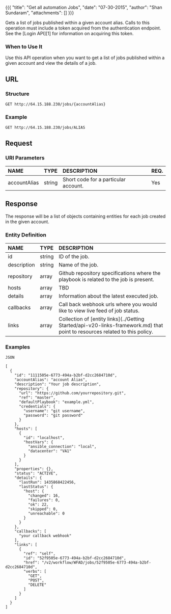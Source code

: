{{{ "title": "Get all automation Jobs", "date": "07-30-2015", "author": "Shan Sundaram", "attachments": [] }}}

Gets a list of jobs published within a given account alias. Calls to this operation must include a token acquired from the authentication endpoint. See the \[Login API\]\[1\] for information on acquiring this token.

### When to Use It

Use this API operation when you want to get a list of jobs published within a given account and view the details of a job.

## URL

### Structure

    GET http://64.15.188.230/jobs/{accountAlias}
    

### Example

    GET http://64.15.188.230/jobs/ALIAS
    

## Request

### URI Parameters

| NAME         | TYPE   | DESCRIPTION                         | REQ. |
| :------------ | :------ | :----------------------------------- | :---- |
| accountAlias | string | Short code for a particular account. | Yes  |

## Response

The response will be a list of objects containing entities for each job created in the given account.

### Entity Definition

| NAME        | TYPE   | DESCRIPTION                                                                                                                   |
| :------------ | :------ | :----------------------------------- |
| id          | string | ID of the job.                                                                                                                |
| description | string | Name of the job.                                                                                                              |
| repository  | array  | Github repository specifications where the playbook is related to the job is present.                                         |
| hosts       | array  | TBD                                                                                                                           |
| details     | array  | Information about the latest executed job.                                                                                    |
| callbacks   | array  | Call back webhook urls where you would like to view live feed of job status.                                                  |
| links       | array  | Collection of \[entity links\](../Getting Started/api-v20-links-framework.md) that point to resources related to this policy. |

### Examples

    JSON
    
    [
      {
        "id": "1111505e-6773-494a-b2bf-d2cc2684710d",
        "accountAlias": "account Alias",
        "description": "Your job description",
        "repository": {
          "url": "https://github.com/yourrepository.git",
          "ref": "master",
          "defaultPlaybook": "example.yml",
          "credentials": {
            "username": "git username",
            "password": "git password"
          }
        },
        "hosts": [
          {
            "id": "localhost",
            "hostVars": {
              "ansible_connection": "local",
              "datacenter": "VA1"
            }
          }
        ],
        "properties": {},
        "status": "ACTIVE",
        "details": {
          "lastRun": 1435868422456,
          "lastStatus": {
            "host": {
              "changed": 16,
              "failures": 0,
              "ok": 22,
              "skipped": 0,
              "unreachable": 0
            }
          }
        },
        "callbacks": [
          "your callback webhook"
        ],
        "links": [
          {
            "ref": "self",
            "id": "52f9505e-6773-494a-b2bf-d2cc2684710d",
            "href": "/v2/workflow/WFAD/jobs/52f9505e-6773-494a-b2bf-d2cc2684710d",
            "verbs": [
              "GET",
              "POST",
              "DELETE"
            ]
          }
        ]
      }
    ]
